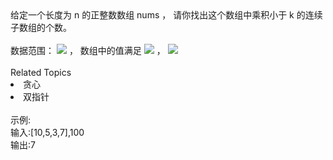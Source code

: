 <div>  给定一个长度为 n 的正整数数组 nums ， 请你找出这个数组中乘积小于 k 的连续子数组的个数。 </div> <div>  <br> </div> <div>  数据范围： <img src="https://www.nowcoder.com/equation?tex=1%20%5Cle%20n%20%5Cle%2010%5E5%20%5C"> ， 数组中的值满足 <img src="https://www.nowcoder.com/equation?tex=1%20%5Cle%20nums_i%20%5Cle%201000%20%20%5C"> ， <img src="https://www.nowcoder.com/equation?tex=0%20%5Cle%20k%20%5Cle%2010%5E6%20%5C">  </div><div><br></div><div><div>Related Topics</div><div><li>贪心</li><li>双指针</li></div></div><br>示例:<br>输入:[10,5,3,7],100<br>输出:7
<br>